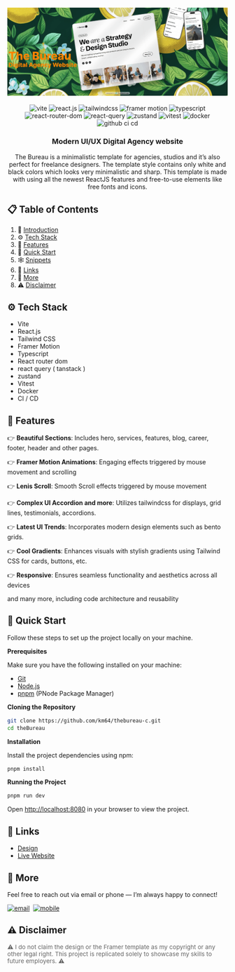 <div align="center">
  <br />
      <img src="bureau.png" alt="Project Banner">
  <br />
  <div>
     <br />
<img src="https://img.shields.io/badge/-Vite-black?style=for-the-badge&logoColor=white&logo=vite&color=646CFF" alt="vite" />
  <img src="https://img.shields.io/badge/-React_JS-black?style=for-the-badge&logoColor=white&logo=react&color=61DAFB" alt="react.js" />
  <img src="https://img.shields.io/badge/-Tailwind_CSS-black?style=for-the-badge&logoColor=white&logo=tailwindcss&color=06B6D4" alt="tailwindcss" />
  <img src="https://img.shields.io/badge/-Framer_Motion-0055FF?style=for-the-badge&logo=framer&logoColor=white" alt="framer motion" />
  <img src="https://img.shields.io/badge/-TypeScript-3178C6?style=for-the-badge&logo=typescript&logoColor=white" alt="typescript" />
  <img src="https://img.shields.io/badge/-React_Router_Dom-black?style=for-the-badge&logo=react-router&logoColor=red" alt="react-router-dom" />
  <img src="https://img.shields.io/badge/-React_Query-black?style=for-the-badge&logo=react-query&logoColor=yellow" alt="react-query" />
  <img src="https://img.shields.io/badge/-Zustand-808080?style=for-the-badge&logoColor=white" alt="zustand" />
  <img src="https://img.shields.io/badge/-Vitest-7F5AF0?style=for-the-badge&logo=vitest&logoColor=white" alt="vitest" />
  <img src="https://img.shields.io/badge/-Docker-2496ED?style=for-the-badge&logo=docker&logoColor=white" alt="docker" />
  <img src="https://img.shields.io/badge/-CI_CD-181717?style=for-the-badge&logo=github&logoColor=white" alt="github ci cd" />
  </div>

  <h3 align="center">Modern UI/UX Digital Agency website</h3>

   <div align="center">
     The Bureau is a minimalistic template for agencies, studios and it’s also perfect for freelance designers. The template style contains only white and black colors which looks very minimalistic and sharp. This template is made with using all the newest ReactJS features and free-to-use elements like free fonts and icons.
    </div>
</div>

## 📋 <a name="table">Table of Contents</a>

1. 🤖 [Introduction](#introduction)
2. ⚙️ [Tech Stack](#tech-stack)
3. 🔋 [Features](#features)
4. 🤸 [Quick Start](#quick-start)
5. 🕸️ [Snippets](#snippets)
6. 🔗 [Links](#links)
7. 🚀 [More](#more)
8. ⚠️ [Disclaimer](#disclaimer)

## <a name="tech-stack">⚙️ Tech Stack</a>

- Vite
- React.js
- Tailwind CSS
- Framer Motion
- Typescript
- React router dom
- react query ( tanstack )
- zustand
- Vitest
- Docker
- CI / CD

## <a name="features">🔋 Features</a>

👉 **Beautiful Sections**: Includes hero, services, features, blog, career, footer, header and other pages.

👉 **Framer Motion Animations**: Engaging effects triggered by mouse movement and scrolling

👉 **Lenis Scroll**: Smooth Scroll effects triggered by mouse movement

👉 **Complex UI Accordion and more**: Utilizes tailwindcss for displays, grid lines, testimonials, accordions.

👉 **Latest UI Trends**: Incorporates modern design elements such as bento grids.

👉 **Cool Gradients**: Enhances visuals with stylish gradients using Tailwind CSS for cards, buttons, etc.

👉 **Responsive**: Ensures seamless functionality and aesthetics across all devices

and many more, including code architecture and reusability

## <a name="quick-start">🤸 Quick Start</a>

Follow these steps to set up the project locally on your machine.

**Prerequisites**

Make sure you have the following installed on your machine:

- [Git](https://git-scm.com/)
- [Node.js](https://nodejs.org/en)
- [pnpm]((https://pnpm.io/)) (PNode Package Manager)

**Cloning the Repository**

```bash
git clone https://github.com/km64/thebureau-c.git
cd theBureau
```

**Installation**

Install the project dependencies using npm:

```bash
pnpm install
```

**Running the Project**

```bash
pnpm run dev
```

Open [http://localhost:8080](http://localhost:8080) in your browser to view the project.

## <a name="links">🔗 Links</a>

- [Design](https://www.figma.com/design/qTHuhErF1stfS6EgtzAN39/Untitled?node-id=0-1&t=AHUjD5eolg3KOPQK-1)
- [Live Website](https://bureau-desk-91.netlify.app/)

## <a name="more">🚀 More</a>
Feel free to reach out via email or phone — I’m always happy to connect!

<div style="display: flex; flex-wrap: wrap; gap: 8px; margin-top: 8px;">
  <!-- Email badge -->
  <a href="mailto:carl@gmail.com">
    <img src="https://img.shields.io/badge/-Email-D14836?style=for-the-badge&logo=gmail&logoColor=white" alt="email" />
  </a>
  <!-- Mobile badge -->
  <a href="tel:+3160000000">
    <img src="https://img.shields.io/badge/-Mobile-34A853?style=for-the-badge&logo=whatsapp&logoColor=white" alt="mobile" />
  </a>
</div>

## <a name="disclaimer">⚠️ Disclaimer</a>

<div style="margin-top: 8px; font-size: 0.85rem; color: #666;">
  ⚠️ I do not claim the design or the Framer template as my copyright or any other legal right. This project is replicated solely to showcase my skills to future employers. ⚠️ 
</div>
